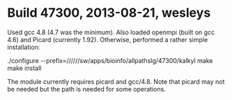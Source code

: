 Build 47300, 2013-08-21, wesleys
================================
Used gcc 4.8 (4.7 was the minimum). Also loaded openmpi (built on gcc 4.6) 
and Picard (currently 1.92). Otherwise, performed a rather simple installation:

   ./configure --prefix=//////sw/apps/bioinfo/allpathslg/47300/kalkyl
   make
   make install

The module currently requires picard and gcc/4.8. 
Note that picard may not be needed but the path is needed for some operations.
